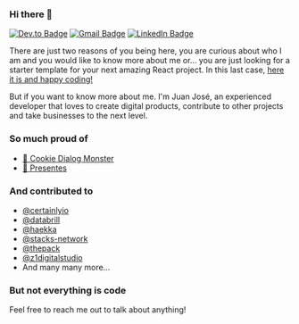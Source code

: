 ### Hi there 👋

[![Dev.to Badge](https://img.shields.io/badge/-wanhose-black?style=flat-square&logo=Dev.to&logoColor=white&link=https://www.linkedin.com/in/harshkumarkhatri/)](https://dev.to/wanhose)
[![Gmail Badge](https://img.shields.io/badge/-hello@wanhose.dev-c14438?style=flat-square&logo=Gmail&logoColor=white&link=mailto:hello@wanhose.dev)](mailto:hello@wanhose.dev)
[![LinkedIn Badge](https://img.shields.io/badge/-wanhose-blue?style=flat-square&logo=Linkedin&logoColor=white&link=https://www.linkedin.com/in/harshkumarkhatri/)](https://www.linkedin.com/in/wanhose)

There are just two reasons of you being here, you are curious about who I am and you would like to know more about me or... you are just looking for a starter template for your next amazing React project. In this last case, [here it is and happy coding!](https://git.wanhose.dev/wanhose/react-typescript-template)

But if you want to know more about me. I'm Juan José, an experienced developer that loves to create digital products, contribute to other projects and take businesses to the next level.

### So much proud of

- [🍪 Cookie Dialog Monster](https://www.cookie-dialog-monster.com/)
- [🎁 Presentes](https://app.presentes.io/)

### And contributed to

- [@certainlyio](https://www.github.com/certainlyio)
- [@databrill](https://www.github.com/databrill)
- [@haekka](https://www.github.com/haekka)
- [@stacks-network](https://www.github.com/stacks-network)
- [@thepack](https://github.com/Part-of-The-Pack)
- [@z1digitalstudio](https://www.github.com/z1digitalstudio)
- And many many more...

### But not everything is code

Feel free to reach me out to talk about anything!

